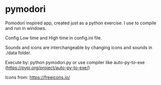 # pymodori

Pomodori inspired app, created just as a python exercise.
I use to compile and run in windows.

Config Low time and High time in config.ini file.

Sounds and icons are interchangeable by changing icons and sounds in ./data folder.

Execute by: python pymodori.py or use compiler like auto-py-to-exe (https://pypi.org/project/auto-py-to-exe/)

Icons from: https://freeicons.io/